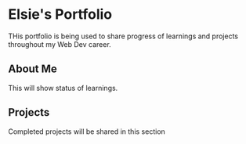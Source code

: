 # Elsie's Portfolio

THis portfolio is being used to share progress of learnings and projects throughout my Web Dev career.

## About Me

This will show status of learnings.


## Projects

Completed projects will be shared in this section